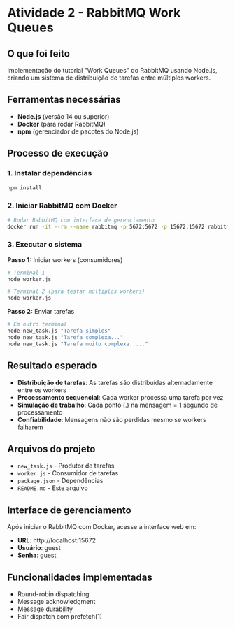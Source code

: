 # Atividade 2 - RabbitMQ Work Queues

## O que foi feito

Implementação do tutorial "Work Queues" do RabbitMQ usando Node.js, criando um sistema de distribuição de tarefas entre múltiplos workers.

## Ferramentas necessárias

- **Node.js** (versão 14 ou superior)
- **Docker** (para rodar RabbitMQ)
- **npm** (gerenciador de pacotes do Node.js)

## Processo de execução

### 1. Instalar dependências
```bash
npm install
```

### 2. Iniciar RabbitMQ com Docker
```bash
# Rodar RabbitMQ com interface de gerenciamento
docker run -it --rm --name rabbitmq -p 5672:5672 -p 15672:15672 rabbitmq:4-management
```

### 3. Executar o sistema

**Passo 1:** Iniciar workers (consumidores)
```bash
# Terminal 1
node worker.js

# Terminal 2 (para testar múltiplos workers)
node worker.js
```

**Passo 2:** Enviar tarefas
```bash
# Em outro terminal
node new_task.js "Tarefa simples"
node new_task.js "Tarefa complexa..."
node new_task.js "Tarefa muito complexa....."
```

## Resultado esperado

- **Distribuição de tarefas**: As tarefas são distribuídas alternadamente entre os workers
- **Processamento sequencial**: Cada worker processa uma tarefa por vez
- **Simulação de trabalho**: Cada ponto (.) na mensagem = 1 segundo de processamento
- **Confiabilidade**: Mensagens não são perdidas mesmo se workers falharem

## Arquivos do projeto

- `new_task.js` - Produtor de tarefas
- `worker.js` - Consumidor de tarefas  
- `package.json` - Dependências
- `README.md` - Este arquivo

## Interface de gerenciamento

Após iniciar o RabbitMQ com Docker, acesse a interface web em:
- **URL**: http://localhost:15672
- **Usuário**: guest
- **Senha**: guest

## Funcionalidades implementadas

- Round-robin dispatching
- Message acknowledgment
- Message durability
- Fair dispatch com prefetch(1)
